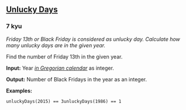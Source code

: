 <h2><a href=https://www.codewars.com/kata/56eb0be52caf798c630013c0/train/javascript target="_blank">Unlucky Days</a></h2><h3>7 kyu</h3><p><em>Friday 13th or Black Friday is considered as unlucky day. Calculate how many unlucky days are in the given year.</em></p><p>Find the number of Friday 13th in the given year.</p><p><strong>Input:</strong> Year <a href="https://en.wikipedia.org/wiki/Gregorian_calendar" data-turbolinks="false" target="_blank"><em>in Gregorian calendar</em></a> as integer.</p><p><strong>Output:</strong> Number of Black Fridays in the year as an integer.</p><p><strong>Examples:</strong></p><pre><code>unluckyDays(2015) == 3unluckyDays(1986) == 1</code></pre>